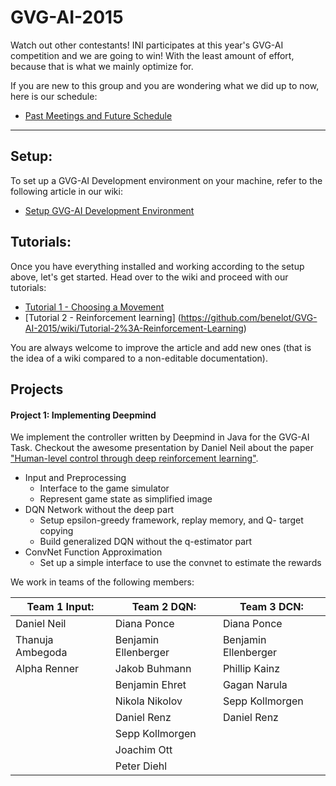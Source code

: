 # GVG-AI-2015
Watch out other contestants! INI participates at this year's GVG-AI competition and we are going to win! With the least amount of effort, because that is what we mainly optimize for.

If you are new to this group and you are wondering what we did up to now, here is our schedule:
* [Past Meetings and Future Schedule](https://github.com/benelot/GVG-AI-2015/wiki/Past-Meetings-and-Future-Schedule)


--------

## Setup:

To set up a GVG-AI Development environment on your machine, refer to the following article in our wiki:

* [Setup GVG-AI Development Environment](https://github.com/underworldguardian/GVG-AI-2015/wiki/Setup-GVG-AI-Development-Environment)


## Tutorials:

Once you have everything installed and working according to the setup above, let's get started.  Head over to the wiki and proceed with our tutorials:
* [Tutorial 1 - Choosing a Movement](https://github.com/benelot/GVG-AI-2015/wiki/Tutorial-1%3A-Choosing-a-Movement)
* [Tutorial 2 - Reinforcement learning] (https://github.com/benelot/GVG-AI-2015/wiki/Tutorial-2%3A-Reinforcement-Learning)


You are always welcome to improve the article and add new ones (that is the idea of a wiki compared to a non-editable documentation). 



## Projects

#### Project 1: Implementing Deepmind
We implement the controller written by Deepmind in Java for the GVG-AI Task. Checkout the awesome presentation by Daniel Neil about the paper ["Human-level control through deep reinforcement learning"](https://github.com/benelot/GVG-AI-2015/wiki/Past-Meetings-and-Future-Schedule#20150416-deepminds-human-level-control-through-deep-reinforcement-learning).


* Input and Preprocessing
    * Interface to the game simulator
    * Represent game state as simplified image
* DQN Network without the deep part
    * Setup epsilon-greedy framework, replay memory, and Q-
target copying
    * Build generalized DQN without the q-estimator part
* ConvNet Function Approximation
    * Set up a simple interface to use the convnet to estimate the
rewards

We work in teams of the following members:

| Team 1 Input:  | Team 2 DQN:  | Team 3 DCN:  |
|---|---|---|
Daniel Neil | Diana Ponce | Diana Ponce |
Thanuja Ambegoda | Benjamin Ellenberger | Benjamin Ellenberger |
Alpha Renner | Jakob Buhmann | Phillip Kainz |
| | Benjamin Ehret | Gagan Narula |
| | Nikola Nikolov | Sepp Kollmorgen |
| | Daniel Renz | Daniel Renz |
| | Sepp Kollmorgen |
| |Joachim Ott |
| |Peter Diehl |
